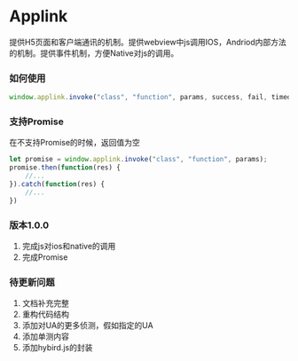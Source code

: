 Applink    
===    
提供H5页面和客户端通讯的机制。提供webview中js调用IOS，Andriod内部方法的机制。提供事件机制，方便Native对js的调用。 
### 如何使用  
```javascript  
window.applink.invoke("class", "function", params, success, fail, timeout);
```  

### 支持Promise    
在不支持Promise的时候，返回值为空
```javascript  
let promise = window.applink.invoke("class", "function", params);
promise.then(function(res) {
    //...
}).catch(function(res) {
    //...
})
```  

### 版本1.0.0  
1. 完成js对ios和native的调用  
2. 完成Promise  

### 待更新问题  
1. 文档补充完整  
2. 重构代码结构  
3. 添加对UA的更多侦测，假如指定的UA
4. 添加单测内容  
5. 添加hybird.js的封装



